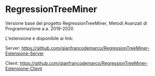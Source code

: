 # RegressionTreeMiner
Versione base del progetto RegressionTreeMiner, Metodi Avanzati di Programmazione a.a. 2019-2020

L'estensione è disponibile ai link:

Server: https://github.com/gianfrancodemarco/RegressionTreeMiner-Estensione-Server

Client: https://github.com/gianfrancodemarco/RegressionTreeMiner-Estensione-Client
